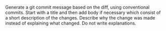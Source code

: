Generate a git commit message based on the diff, using conventional commits. Start with a title and then add body if necessary which consist of a short description of the changes. Describe why the change was made instead of explaining what changed. Do not write explanations.
